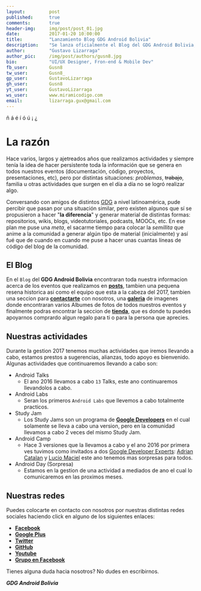 ```yaml
---
layout:         post
published:      true
comments:       true
header-img:     img/post/post_01.jpg
date:           2017-01-20 10:00:00
title:          "Lanzamiento Blog GDG Android Bolivia"
description:    "Se lanza oficialmente el Blog del GDG Android Bolivia, donde tendremos persistente toda información acerca de la comunidad."
author:         "Gustavo Lizarraga"
author_pic:     /img/post/authors/gusn8.jpg
bio:            "UI/UX Designer, Fron-end & Mobile Dev"
fb_user:        Gusn8
tw_user:        Gusn8_
gp_user:        GustavoLizarraga
gh_user:        Gusn8
yt_user:        GustavoLizarraga
ws_user:        www.miramicodigo.com
email:          lizarraga.gux@gmail.com
---
```

ñ
á
é
í
ó
ú
¡
¿

# La razón

Hace varios, largos y ajetreados años que realizamos actividades y siempre tenía la idea de hacer persistente toda la información que se genera en todos nuestros eventos (documentación, código, proyectos, presentaciones, etc), pero por distintas situaciones: *problemas*, ~~trabajo~~, familia u otras actividades que surgen en el día a día no se logró realizar algo.

Conversando con amigos de distintos [GDG](http://developers.google.com/groups/) a nivel latinoamérica, pude percibir que pasan por una situación similar, pero existen algunos que sí se propusieron a hacer "**la diferencia**" y generar material de distintas formas: repositorios, wikis, blogs, videotutoriales, podcasts, MOOCs, etc. En ese plan me puse una *meta*, el sacarme tiempo para colocar la *semillita* que anime a la comunidad a generar algún tipo de material (inicialmente) y así fué que de cuando en cuando me puse a hacer unas cuantas líneas de código del blog de la comunidad.

## El Blog

En el `Blog` del **GDG Android Bolivia** encontraran toda nuestra informacion acerca de los eventos que realizamos en **[posts](/)**, tambien una pequena resena historica asi como el equipo que esta a la cabeza del 2017, tambien una seccion para **[contactarte](/contacto)** con nosotros, una **[galeria](galeria)** de imagenes donde encontraran varios Albumes de fotos de todos nuestros eventos y finalmente podras encontrar la seccion de **[tienda](/tienda)**, que es donde tu puedes apoyarnos comprardo algun regalo para ti o para la persona que aprecies.

## Nuestras actividades

Durante la gestion 2017 tenemos muchas actividades que iremos llevando a cabo, estamos prestos a sugerencias, alianzas, todo apoyo es bienvenido.
Algunas actividades que continuaremos llevando a cabo son:
* Android Talks
    - El ano 2016 llevamos a cabo `13` Talks, este ano continuaremos llevandolos a cabo.
* Android Labs
    - Seran los primeros `Android Labs` que llevemos a cabo totalmente practicos.
* Study Jam
    - Los Study Jams son un programa de **[Google Developers](https://www.developers.google.com)** en el cual solamente se lleva a cabo una version, pero en la comunidad llevamos a cabo 2 veces del mismo Study Jam.
* Android Camp
    - Hace 3 versiones que la llevamos a cabo y el ano 2016 por primera ves tuvimos como invitados a dos [Google Developer Experts](https://www.googke,cin): [Adrian Catalan]() y [Lucio Maciel]() este ano tenemos mas sorpresas para todos.
* Android Day (Sorpresa)
    - Estamos en la gestion de una actividad a mediados de ano el cual lo comunicaremos en las proximos meses.

## Nuestras redes

Puedes colocarte en contacto con nosotros por nuestras distintas redes sociales haciendo click en alguno de los siguientes enlaces:

* **[Facebook](https://www.facebook.com/GDGAndroid.Bo)**
* **[Google Plus](https://www.plus.google.com/+AndroidboliviaOrg)**
* **[Twitter](https://twitter.com/GDGAndroidBo)**
* **[GitHub](https://www.github.com/GDGAndroidBolivia)**
* **[Youtube](https://www)**
* **[Grupo en Facebook](https://www.facebook.com/groups/GDGAndroidBolivia)** 

Tienes alguna duda hacia nosotros? No dudes en escribirnos.

***GDG Android Bolivia***
